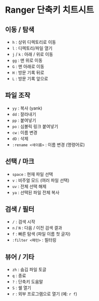 # Ranger 단축키 치트시트

## 이동 / 탐색

-   `h` : 상위 디렉토리로 이동
-   `l` : 디렉토리/파일 열기
-   `j` / `k` : 아래 / 위로 이동
-   `gg` : 맨 위로 이동
-   `G` : 맨 아래로 이동
-   `H` : 방문 기록 뒤로
-   `L` : 방문 기록 앞으로

## 파일 조작

-   `yy` : 복사 (yank)
-   `dd` : 잘라내기
-   `pp` : 붙여넣기
-   `po` : 심볼릭 링크 붙여넣기
-   `cw` : 이름 변경
-   `dD` : 삭제
-   `:rename <새이름>` : 이름 변경 (명령어로)

## 선택 / 마크

-   `space` : 현재 파일 선택
-   `v` : 비주얼 모드 (여러 파일 선택)
-   `uv` : 전체 선택 해제
-   `ya` : 선택된 파일 전체 복사

## 검색 / 필터

-   `/` : 검색 시작
-   `n` / `N` : 다음 / 이전 검색 결과
-   `f` : 빠른 탐색 (파일 이름 첫 글자)
-   `:filter <패턴>` : 필터링

## 뷰어 / 기타

-   `zh` : 숨김 파일 토글
-   `q` : 종료
-   `?` : 단축키 도움말
-   `S` : 쉘 열기
-   `r` : 외부 프로그램으로 열기 (예: `r f`)

